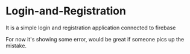 # Login-and-Registration
It is a simple login and registration application connected to firebase

For now it's showing some error, would be great if someone pics up the mistake.
